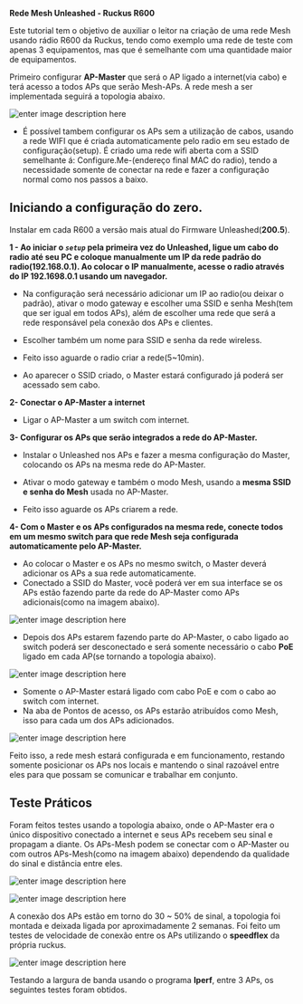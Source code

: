 
**Rede Mesh Unleashed - Ruckus R600**

Este tutorial tem o objetivo de auxiliar o leitor na criação de uma rede Mesh usando rádio R600 da Ruckus, tendo como exemplo uma rede de teste com apenas 3 equipamentos, mas que é semelhante com uma quantidade maior de equipamentos.

Primeiro configurar **AP-Master** que será o AP ligado a internet(via cabo) e terá acesso a todos APs que serão Mesh-APs. A rede mesh a ser implementada seguirá a topologia abaixo.

![enter image description here](https://uploaddeimagens.com.br/images/001/348/122/original/topologia2.png?1522179556)

 - É possível tambem configurar os APs sem a utilização de cabos, usando a rede WIFI que é criada automaticamente pelo radio em seu estado de configuração(setup). É criado uma rede wifi aberta com a SSID semelhante á: Configure.Me-(endereço final MAC do radio), tendo a necessidade somente de conectar na rede e fazer a configuração normal como nos passos a baixo.
 

## **Iniciando a configuração do zero.**

Instalar em cada R600 a versão mais atual do Firmware Unleashed(**200.5**).

**1 - Ao iniciar o *`setup`* pela primeira vez do Unleashed, ligue um cabo do radio até seu PC e coloque manualmente um IP da rede padrão do radio(192.168.0.1). Ao colocar o IP manualmente, acesse o radio através do IP 192.1698.0.1 usando um navegador.**

 - Na configuração será necessário adicionar um IP ao radio(ou deixar o padrão), ativar o modo gateway e escolher uma SSID e senha Mesh(tem que ser igual em todos APs), além de escolher uma rede que será a rede responsável pela conexão dos APs e clientes.
 
 - Escolher também um nome para SSID e senha da rede wireless.
 - Feito isso aguarde o radio criar a rede(5~10min).
 - Ao aparecer o SSID criado, o Master estará configurado já poderá ser acessado sem cabo.


**2- Conectar o AP-Master a internet**

 - Ligar o AP-Master a um switch com internet.
 

**3- Configurar os APs que serão integrados a rede do AP-Master.**

 - Instalar o Unleashed nos APs e fazer a mesma configuração do Master, colocando os APs na mesma rede do AP-Master.

 - Ativar o modo gateway e também o modo Mesh, usando a **mesma SSID e senha do Mesh** usada no AP-Master.
 - Feito isso aguarde os APs criarem a rede.



**4- Com o Master e os APs configurados na mesma rede, conecte todos em um mesmo switch para que  rede Mesh seja configurada automaticamente pelo AP-Master.**

 - Ao colocar o Master e os APs no mesmo switch, o Master deverá adicionar os APs a sua rede automaticamente.
 - Conectado a SSID do Master, você poderá ver em sua interface se os APs estão fazendo parte da rede do AP-Master como APs adicionais(como na imagem abaixo).
 
![enter image description here](https://uploaddeimagens.com.br/images/001/345/305/original/1.png?1522015512)

 - Depois dos APs estarem fazendo parte do AP-Master, o cabo ligado ao switch poderá ser desconectado e será somente necessário o cabo **PoE** ligado em cada  AP(se tornando a topologia abaixo).
 
 ![enter image description here](https://uploaddeimagens.com.br/images/001/348/119/original/topologia1.png?1522179539)
 
 - Somente o AP-Master estará ligado com cabo PoE e com o cabo ao switch com internet.
 - Na aba de Pontos de acesso, os APs estarão atribuídos como Mesh, isso para cada um dos APs adicionados.
 
![enter image description here](https://uploaddeimagens.com.br/images/001/347/886/original/4-aps.png?1522172880)

Feito isso, a rede mesh estará configurada e em funcionamento, restando somente posicionar os APs nos locais e mantendo o sinal razoável entre eles para que possam se comunicar e trabalhar em conjunto.




## Teste Práticos

Foram feitos testes usando a topologia abaixo, onde o AP-Master era o único dispositivo conectado a internet e seus APs recebem seu sinal e propagam a diante. Os APs-Mesh podem se conectar com o AP-Master ou com outros APs-Mesh(como na imagem abaixo) dependendo da qualidade do sinal e distância entre eles.

![enter image description here](https://uploaddeimagens.com.br/images/001/367/749/original/mesh.png?1523413791)

![enter image description here](https://uploaddeimagens.com.br/images/001/367/758/original/3AP-PRONTO.png?1523414833)

A conexão dos APs estão em torno do 30 ~ 50% de sinal, a topologia foi montada e deixada ligada por aproximadamente 2 semanas. Foi feito um testes de velocidade de conexão entre os APs utilizando o **speedflex** da própria ruckus.

![enter image description here](https://uploaddeimagens.com.br/images/001/367/765/original/3AP-Pronto2.png?1523415377)

Testando a largura de banda usando o programa **Iperf**, entre 3 APs, os seguintes testes foram obtidos.
